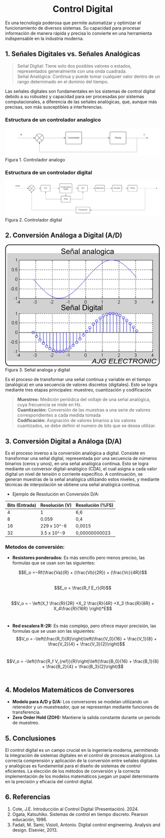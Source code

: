 <h1 align="center"> Control Digital </h1>

Es una tecnología poderosa que permite automatizar y optimizar el funcionamiento de diversos sistemas. Su capacidad para procesar información de manera rápida y precisa lo convierte en una herramienta indispensable en la industria moderna.


## 1. Señales Digitales vs. Señales Analógicas

>Señal Digital: Tiene solo dos posibles valores o estados, representados generalmente con una onda cuadrada.<br>
>Señal Analógica: Continua y puede tomar cualquier valor dentro de un rango determinado en el dominio del tiempo.

Las señales digitales son fundamentales en los sistemas de control digital debido a su robustez y capacidad para ser procesadas por sistemas computacionales, a diferencia de las señales analógicas, que, aunque más precisas, son más susceptibles a interferencias.

### Estructura de un controlador analogico


![Figura de prueba](Imagenes/controlador_analogo.png)
Figura 1. Controlador analogo

### Estructura de un controlador digital

![Figura de prueba](Imagenes/controlador_digital.png)
Figura 2. Controlador digital

## 2. Conversión Análoga a Digital (A/D)

![Figura de prueba](Imagenes/anal_dig.jpg)
<br>Figura 3. Señal analoga y digital

Es el proceso de transformar una señal continua y variable en el tiempo (analógica) en una secuencia de valores discretos (digitales). Esto se logra mediante tres etapas principales: muestreo, cuantización y codificación

>**Muestreo:** Medición periódica del voltaje de una señal analógica, cuya frecuencia se mide en Hz.<br>
>**Cuantización:** Conversión de las muestras a una serie de valores correspondientes a cada medida tomada <br>
>**Codificación:** Asignación de valores binarios a los valores cuantizados, se debe definir el numero de bits que se desea utilizar.

## 3. Conversión Digital a Análoga (D/A)

Es el proceso inverso a la conversión analógica a digital. Consiste en transformar una señal digital, representada por una secuencia de números binarios (ceros y unos), en una señal analógica continua. Esto se logra mediante un conversor digital-analógico (CDA), el cual asigna a cada valor digital un nivel de tensión o corriente específico. A continuación, se generan muestras de la señal analógica utilizando estos niveles, y mediante técnicas de interpolación se obtiene una señal analógica continua. 
- Ejemplo de Resolución en Conversión D/A:

| Bits (Entrada) | Resolución (V) | Resolución (%FS) |
|----------------|----------------|------------------|
| 4              | 1              | 6,6              |
| 8              | 0.059          | 0,4              |
| 16             | 229 x 10^-6    | 0,0015           |
| 32             | 3.5 x 10^-9    | 0,00000000023    |


### Metodos de conversión:

 - **Resistores ponderados:** Es más sencillo pero menos preciso, las formulas que se usan son las siguientes:
    
$$E_o =−Rf(\frac{Va}{R} + (\frac{Vb}{2R}) + (\frac{Vc}{4R})$$ <br>
$$E_o = \frac{R_f E_r}{R}$$ <br>
$$V_o = - \left(X_1 \frac{R}{2R} +X_2 \frac{R}{4R} +X_3 \frac{R}{8R} + X_4\frac{R}{16R} \right)*E$$ <br>

 - **Red escalera R-2R:** Es más complejo, pero ofrece mayor precisión, las formulas que se usan son las siguientes:
$$V_o = -\left(\frac{R_f}{R}\right)\left(\frac{V_0}{16} + \frac{V_1}{8} + \frac{V_2}{4} + \frac{V_3}{2}\right)$$ <br>

$$V_o = -\left(\frac{R_f V_{ref}}{R}\right)\left(\frac{B_0}{16} + \frac{B_1}{8} + \frac{B_2}{4} + \frac{B_3}{2}\right)$$ <br>

## 4. Modelos Matemáticos de Conversores

- **Modelo para A/D y D/A:** Los conversores se modelan utilizando un retenedor y un muestreador, que se representan mediante funciones de transferencia.
- **Zero Order Hold (ZOH):** Mantiene la salida constante durante un periodo de muestreo.

## 5. Conclusiones

El control digital es un campo crucial en la ingeniería moderna, permitiendo la integración de sistemas digitales en el control de procesos analógicos. La correcta comprensión y aplicación de la conversión entre señales digitales y analógicas es fundamental para el diseño de sistemas de control eficientes. La elección de los métodos de conversión y la correcta implementación de los modelos matemáticos juegan un papel determinante en la precisión y eficacia del control digital.

## 6. Referencias

1. Cote, J.E. Introducción al Control Digital (Presentación). 2024. 
2. Ogata, Katsuhiko. Sistemas de control en tiempo discreto. Pearson educación, 1996.
3. Fadali, M. Sami; Visioli, Antonio. Digital control engineering. Analysis and design. Elsevier, 2013.

>


>